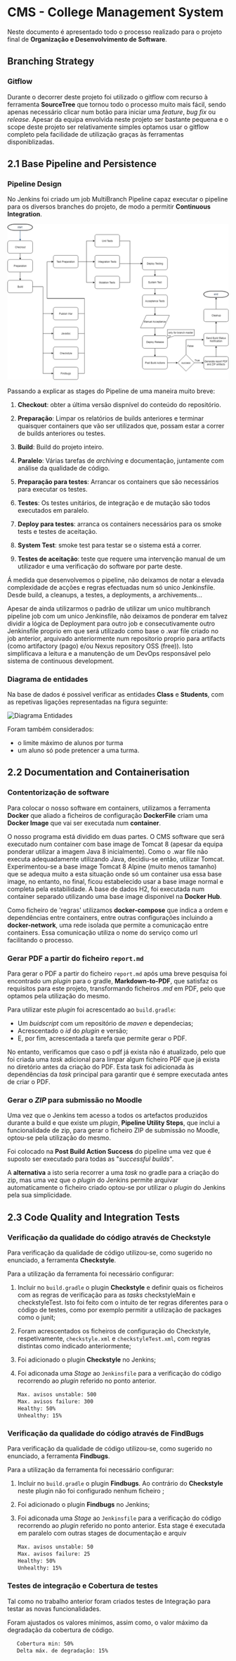 CMS - College Management System
===============================

Neste documento é apresentado todo o processo realizado para o projeto final de **Organização e Desenvolvimento de Software**.

## Branching Strategy

### Gitflow

Durante o decorrer deste projeto foi utilizado o gitflow com recurso à ferramenta **SourceTree** que tornou todo o processo muito mais fácil, sendo apenas necessário clicar num botão para iniciar uma *feature*, *bug fix* ou *release*.
Apesar da equipa envolvida neste projeto ser bastante pequena e o scope deste projeto ser relativamente simples optamos usar o gitflow completo pela facilidade de utilização graças às ferramentas disponiblizadas.

## 2.1 Base Pipeline and Persistence

### Pipeline Design

No Jenkins foi criado um job MultiBranch Pipeline capaz executar o pipeline para os diversos branches do projeto, de modo a permitir **Continuous Integration**.

![Pipeline Design](pipeline.png)

Passando a explicar as stages do Pipeline de uma maneira muito breve:

1. **Checkout**: obter a última versão dispnível do conteúdo do repositório.

1. **Preparação**: Limpar os relatórios de builds anteriores e terminar quaisquer containers que vão ser utilizados que, possam estar a correr de builds anteriores ou testes.

1. **Build**: Build do projeto inteiro.

1. **Paralelo**: Várias tarefas de *archiving* e documentação, juntamente com análise da qualidade de código.

1. **Preparação para testes**: Arrancar os containers que são necessários para executar os testes.

1. **Testes**: Os testes unitários, de integração e de mutação são todos executados em paralelo.

1. **Deploy para testes**: arranca os containers necessários para os smoke tests e testes de aceitação.

1. **System Test**: smoke test para testar se o sistema está a correr.

1. **Testes de aceitação**: teste que requere uma intervenção manual de um utilizador e uma verificação do software por parte deste.

Á medida que desenvolvemos o pipeline,  não deixamos de notar a elevada complexidade de acções e regras efectuadas num só unico Jenkinsfile. Desde build, a cleanups, a testes, a deployments, a archivements... 

Apesar de ainda utilizarmos o padrão de utilizar um unico multibranch pipeline job com um unico Jenkinsfile, não deixamos de ponderar em talvez dividir a lógica de Deployment para outro job e consecutivamente outro Jenkinsfile proprio em que será utilizado como base o .war file criado no job anterior, arquivado anteriormente num repositorio proprio para artifacts (como artifactory (pago) e/ou Nexus repository OSS (free)). Isto simplificava a leitura e a manutenção de um DevOps responsável pelo sistema de continuous development.

### Diagrama de entidades

Na base de dados é possivel verificar as entidades **Class** e **Students**, com as repetivas ligações representadas na figura seguinte:

![Diagrama Entidades](https://scontent.fopo1-1.fna.fbcdn.net/v/t1.15752-9/49005466_2150237678371894_1916061030450987008_n.png?_nc_cat=109&_nc_ht=scontent.fopo1-1.fna&oh=692d3ab74bbf962b0500555e2fd1ec93&oe=5C8B088D)

Foram também considerados:

* o limite máximo de alunos por turma
* um aluno só pode pretencer a uma turma.


## 2.2 Documentation and Containerisation

### Contentorização de software

Para colocar o nosso software em containers, utilizamos a ferramenta **Docker** que aliado a ficheiros de configuração **DockerFile** criam uma **Docker Image** que vai ser executada num **container**.

O nosso programa está dividido em duas partes. O CMS software que será executado num container com base image de Tomcat 8 (apesar da equipa ponderar utilizar a imagem Java 8 inicialmente). Como o .war file não executa adequadamente utilizando Java, decidiu-se então, utilizar Tomcat. Experimentou-se a base image Tomcat 8 Alpine (muito menos tamanho) que se adequa muito a esta situação onde só um container usa essa base image, no entanto, no final, ficou estabelecido usar a base image normal e completa pela estabilidade. A base de dados H2, foi executada num container separado utilizando uma base image disponivel na **Docker Hub**.

Como ficheiro de 'regras' utilizamos **docker-compose** que indica a ordem e dependências entre containers, entre outras configurações incluindo a **docker-network**, uma rede isolada que permite a comunicação entre containers. Essa comunicação utiliza o nome do serviço como url facilitando o processo.

### Gerar PDF a partir do ficheiro `report.md`

Para gerar o PDF a partir do ficheiro `report.md` após uma breve pesquisa foi encontrado um *plugin* para o gradle, **Markdown-to-PDF**, que satisfaz os requisitos para este projeto, transformando ficheiros *.md* em PDF, pelo que optamos pela utilização do mesmo. 

Para utilizar este *plugin* foi acrescentado ao `build.gradle`: 

* Um *buidscript* com um repositório de *maven* e dependecias; 
* Acrescentado o *id* do *plugin* e versão; 
* E, por fim, acrescentada a tarefa que permite gerar o PDF. 

No entanto, verificamos que caso o pdf já exista não é atualizado, pelo que foi criada uma *task* adicional para limpar algum ficheiro PDF que já exista no diretório antes da criação do PDF.
Esta task foi adicionada às dependências da *task* principal para garantir que é sempre executada antes de criar o PDF.

### Gerar o *ZIP* para submissão no Moodle

Uma vez que o Jenkins tem acesso a todos os artefactos produzidos durante a build e que existe um *plugin*, **Pipeline Utility Steps**, que inclui a funcionalidade de zip, para gerar o ficheiro ZIP de submissão no Moodle, optou-se pela utilização do mesmo.

Foi colocado na **Post Build Action Success** do pipeline uma vez que é suposto ser executado para todas as "*successful builds*".

A **alternativa** a isto seria recorrer a uma *task* no gradle para a criação do zip, mas uma vez que o *plugin* do Jenkins permite arquivar automaticamente o ficheiro criado optou-se por utilizar o *plugin* do Jenkins pela sua simplicidade.


## 2.3 Code Quality and Integration Tests

### Verificação da qualidade do código através de Checkstyle

Para verificação da qualidade de código utilizou-se, como sugerido no enunciado, a ferramenta **Checkstyle**.

Para a utilização da ferramenta foi necessário configurar:

1. Incluir no `build.gradle` o plugin **Checkstyle** e definir quais os ficheiros com as regras de verificação para as *tasks* checkstyleMain e checkstyleTest. Isto foi feito com o intuito de ter regras diferentes para o código de testes, como por exemplo permitir a utilização de packages como o junit;

1. Foram acrescentados os ficheiros de configuração do Checkstyle, respetivamente, `checkstyle.xml` e `checkstyleTest.xml`, com regras distintas como indicado anteriormente;

1. Foi adicionado o plugin **Checkstyle** no Jenkins;

1. Foi adiconada uma *Stage* ao `Jenkinsfile` para a verificação do código recorrendo ao *plugin* referido no ponto anterior.

       Max. avisos unstable: 500
       Max. avisos failure: 300
	   Healthy: 50%
       Unhealthy: 15%


### Verificação da qualidade do código através de FindBugs

Para verificação da qualidade de código utilizou-se, como sugerido no enunciado, a ferramenta **Findbugs**.

Para a utilização da ferramenta foi necessário configurar:

1. Incluir no `build.gradle` o plugin **Findbugs**. Ao contrário do **Checkstyle** neste plugin não foi configurado nenhum ficheiro ;

1. Foi adicionado o plugin **Findbugs** no Jenkins;

1. Foi adiconada uma *Stage* ao `Jenkinsfile` para a verificação do código recorrendo ao *plugin* referido no ponto anterior. Esta stage é executada em paralelo com outras stages de documentação e arquiv

       Max. avisos unstable: 50
       Max. avisos failure: 25
	   Healthy: 50%
       Unhealthy: 15%

### Testes de integração e Cobertura de testes

Tal como no trabalho anterior foram criados testes de Integração para testar as novas funcionalidades.

Foram ajustados os valores mínimos, assim como, o valor máximo da degradação da cobertura de código.

       Cobertura min: 50%
	   Delta máx. de degradação: 15%